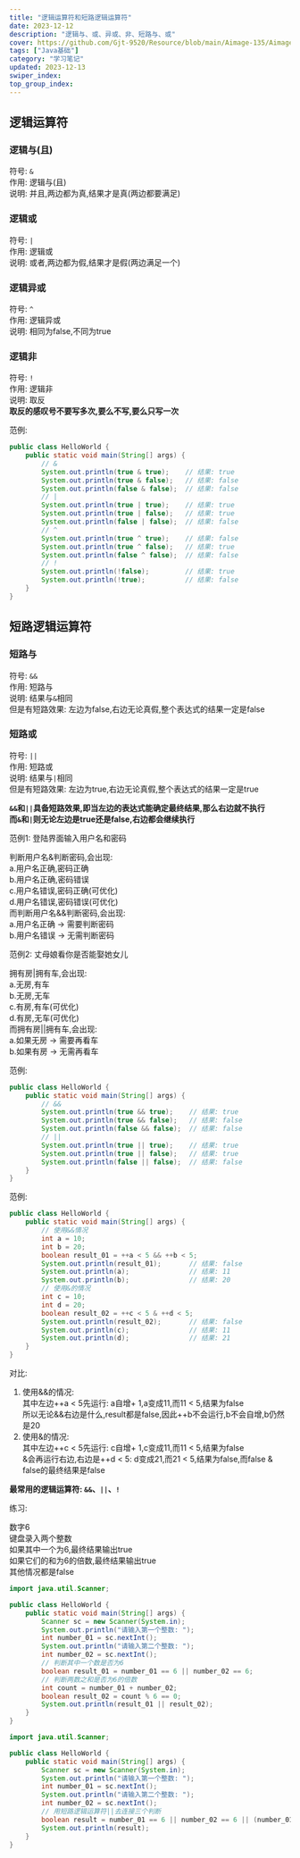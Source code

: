 ```yaml
---
title: "逻辑运算符和短路逻辑运算符"
date: 2023-12-12
description: "逻辑与、或、异或、非、短路与、或"
cover: https://github.com/Gjt-9520/Resource/blob/main/Aimage-135/Aimage33.jpg?raw=true
tags: ["Java基础"]
category: "学习笔记"
updated: 2023-12-13
swiper_index:
top_group_index:
---
```


## 逻辑运算符

### 逻辑与(且)

符号: `&`  
作用: 逻辑与(且)  
说明: 并且,两边都为真,结果才是真(两边都要满足)   

### 逻辑或

符号: `|`  
作用: 逻辑或  
说明: 或者,两边都为假,结果才是假(两边满足一个)  

### 逻辑异或

符号: `^`  
作用: 逻辑异或  
说明: 相同为false,不同为true  

### 逻辑非

符号: `!`  
作用: 逻辑非  
说明: 取反  
**取反的感叹号不要写多次,要么不写,要么只写一次**  

范例: 

```java
public class HelloWorld {
    public static void main(String[] args) {
        // &
        System.out.println(true & true);    // 结果: true
        System.out.println(true & false);   // 结果: false
        System.out.println(false & false);  // 结果: false
        // |
        System.out.println(true | true);    // 结果: true
        System.out.println(true | false);   // 结果: true
        System.out.println(false | false);  // 结果: false
        // ^
        System.out.println(true ^ true);    // 结果: false
        System.out.println(true ^ false);   // 结果: true
        System.out.println(false ^ false);  // 结果: false
        // !
        System.out.println(!false);         // 结果: true
        System.out.println(!true);          // 结果: false
    }
}
```

## 短路逻辑运算符

### 短路与  

符号: `&&`  
作用: 短路与  
说明: 结果与`&`相同  
但是有短路效果: 左边为false,右边无论真假,整个表达式的结果一定是false  

### 短路或
 
符号: `||`  
作用: 短路或  
说明: 结果与`|`相同  
但是有短路效果: 左边为true,右边无论真假,整个表达式的结果一定是true  

**`&&`和`||`具备短路效果,即当左边的表达式能确定最终结果,那么右边就不执行**  
**而`&`和`|`则无论左边是true还是false,右边都会继续执行**  

范例1: 登陆界面输入用户名和密码  

判断用户名&判断密码,会出现:   
a.用户名正确,密码正确  
b.用户名正确,密码错误  
c.用户名错误,密码正确(可优化)  
d.用户名错误,密码错误(可优化)  
而判断用户名&&判断密码,会出现:   
a.用户名正确 -> 需要判断密码  
b.用户名错误 -> 无需判断密码  

范例2: 丈母娘看你是否能娶她女儿   

拥有房|拥有车,会出现:   
a.无房,有车   
b.无房,无车  
c.有房,有车(可优化)  
d.有房,无车(可优化)   
而拥有房||拥有车,会出现:   
a.如果无房 -> 需要再看车  
b.如果有房 -> 无需再看车   
  
范例: 

```java
public class HelloWorld {
    public static void main(String[] args) {
        // &&
        System.out.println(true && true);    // 结果: true
        System.out.println(true && false);   // 结果: false
        System.out.println(false && false);  // 结果: false
        // ||
        System.out.println(true || true);    // 结果: true
        System.out.println(true || false);   // 结果: true
        System.out.println(false || false);  // 结果: false
    }
}
```

范例: 

```java
public class HelloWorld {
    public static void main(String[] args) {
        // 使用&&情况
        int a = 10;
        int b = 20;
        boolean result_01 = ++a < 5 && ++b < 5;
        System.out.println(result_01);       // 结果: false
        System.out.println(a);               // 结果: 11
        System.out.println(b);               // 结果: 20
        // 使用&的情况
        int c = 10;
        int d = 20;
        boolean result_02 = ++c < 5 & ++d < 5;
        System.out.println(result_02);       // 结果: false
        System.out.println(c);               // 结果: 11
        System.out.println(d);               // 结果: 21
    }
}
```

对比: 
1. 使用&&的情况:   
其中左边++a < 5先运行: a自增+ 1,a变成11,而11 < 5,结果为false  
所以无论&&右边是什么,result都是false,因此++b不会运行,b不会自增,b仍然是20  
2. 使用&的情况:   
其中左边++c < 5先运行: c自增+ 1,c变成11,而11 < 5,结果为false  
&会再运行右边,右边是++d < 5: d变成21,而21 < 5,结果为false,而false & false的最终结果是false  

**最常用的逻辑运算符: `&&`、`||`、`!`**  

练习: 

数字6  
键盘录入两个整数  
如果其中一个为6,最终结果输出true  
如果它们的和为6的倍数,最终结果输出true  
其他情况都是false  

```java
import java.util.Scanner;

public class HelloWorld {
    public static void main(String[] args) {
        Scanner sc = new Scanner(System.in);
        System.out.println("请输入第一个整数: ");
        int number_01 = sc.nextInt();
        System.out.println("请输入第二个整数: ");
        int number_02 = sc.nextInt();
        // 判断其中一个数是否为6
        boolean result_01 = number_01 == 6 || number_02 == 6;
        // 判断两数之和是否为6的倍数
        int count = number_01 + number_02;
        boolean result_02 = count % 6 == 0;
        System.out.println(result_01 || result_02);
    }
}
```

```java
import java.util.Scanner;

public class HelloWorld {
    public static void main(String[] args) {
        Scanner sc = new Scanner(System.in);
        System.out.println("请输入第一个整数: ");
        int number_01 = sc.nextInt();
        System.out.println("请输入第二个整数: ");
        int number_02 = sc.nextInt();
        // 用短路逻辑运算符||去连接三个判断
        boolean result = number_01 == 6 || number_02 == 6 || (number_01 + number_02) % 6 == 0;
        System.out.println(result);
    }
}
```